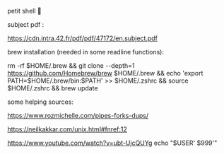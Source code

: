 petit shell 🥵

subject pdf : 

https://cdn.intra.42.fr/pdf/pdf/47172/en.subject.pdf

brew installation (needed in some readline functions):

rm -rf $HOME/.brew && git clone --depth=1 https://github.com/Homebrew/brew $HOME/.brew && echo 'export PATH=$HOME/.brew/bin:$PATH' >> $HOME/.zshrc && source $HOME/.zshrc && brew update

some helping sources:

https://www.rozmichelle.com/pipes-forks-dups/

https://neilkakkar.com/unix.html#fnref:12

https://www.youtube.com/watch?v=ubt-UjcQUYg
echo "$USER'       $999'"